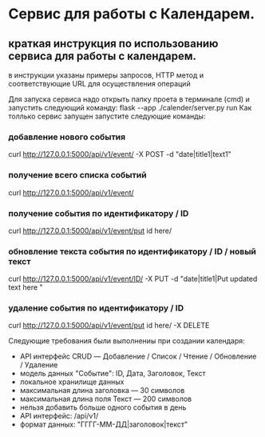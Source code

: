 
# Сервис для работы с Календарем.
## краткая инструкция по использованию сервиса для работы с календарем. 
в инструкции указаны примеры запросов, HTTP метод и соответствующие URL для осуществления операций

Для запуска сервиса надо открыть папку проета в терминале  (cmd) и запустить следующий команду: flask --app ./calender/server.py run
Как толлько сервис запущен запустите следующие команды:
### добавление нового события
curl http://127.0.0.1:5000/api/v1/event/ -X POST -d "date|title1|text1"
### получение всего списка событий
curl http://127.0.0.1:5000/api/v1/event/
### получение события по идентификатору / ID 
curl http://127.0.0.1:5000/api/v1/event/put id here/
### обновление текста события по идентификатору / ID  /  новый текст 
curl http://127.0.0.1:5000/api/v1/event/ID/ -X PUT -d "date|title1|Put updated text here "
### удаление события по идентификатору / ID
curl http://127.0.0.1:5000/api/v1/event/put id here/  -X DELETE


Следующие требования были выполнениы при создании календаря:
* API интерфейс CRUD — Добавление / Список / Чтение / Обновление / Удаление
* модель данных "Событие": ID, Дата, Заголовок, Текст
* локальное хранилище данных
* максимальная длина заголовка — 30 символов
* максимальная длина поля Текст — 200 символов
* нельзя добавить больше одного события в день
* API интерфейс: /api/v1/
* формат данных: "ГГГГ-ММ-ДД|заголовок|текст" 

